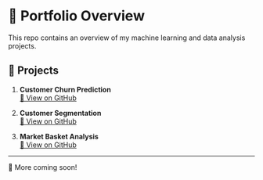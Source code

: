 # 📁 Portfolio Overview

This repo contains an overview of my machine learning and data analysis projects.

## 🔹 Projects

1. **Customer Churn Prediction**  
   [🔗 View on GitHub](https://github.com/Pkhoei/customer-churn-prediction)

2. **Customer Segmentation**  
   [🔗 View on GitHub](https://github.com/Pkhoei/customer-segmentation)

3. **Market Basket Analysis**  
   [🔗 View on GitHub](https://github.com/Pkhoei/market-basket-analysis)

---
🌟 More coming soon!

